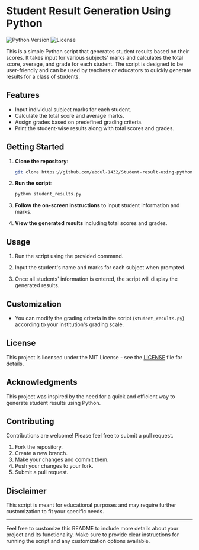 # Student Result Generation Using Python

![Python Version](https://img.shields.io/badge/Python-3.x-blue.svg)
![License](https://img.shields.io/badge/license-MIT-green.svg)

This is a simple Python script that generates student results based on their scores. It takes input for various subjects' marks and calculates the total score, average, and grade for each student. The script is designed to be user-friendly and can be used by teachers or educators to quickly generate results for a class of students.

## Features

- Input individual subject marks for each student.
- Calculate the total score and average marks.
- Assign grades based on predefined grading criteria.
- Print the student-wise results along with total scores and grades.

## Getting Started

1. **Clone the repository**:

   ```bash
   git clone https://github.com/abdul-1432/Student-result-using-python```
   
2. **Run the script**:

   ```bash
   python student_results.py
   ```

3. **Follow the on-screen instructions** to input student information and marks.

4. **View the generated results** including total scores and grades.

## Usage

1. Run the script using the provided command.

2. Input the student's name and marks for each subject when prompted.

3. Once all students' information is entered, the script will display the generated results.

## Customization

- You can modify the grading criteria in the script (`student_results.py`) according to your institution's grading scale.

## License

This project is licensed under the MIT License - see the [LICENSE](LICENSE) file for details.

## Acknowledgments

This project was inspired by the need for a quick and efficient way to generate student results using Python.

## Contributing

Contributions are welcome! Please feel free to submit a pull request.

1. Fork the repository.
2. Create a new branch.
3. Make your changes and commit them.
4. Push your changes to your fork.
5. Submit a pull request.

## Disclaimer

This script is meant for educational purposes and may require further customization to fit your specific needs.

---

Feel free to customize this README to include more details about your project and its functionality. Make sure to provide clear instructions for running the script and any customization options available.
